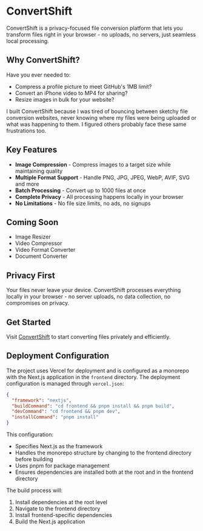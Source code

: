 # ConvertShift

ConvertShift is a privacy-focused file conversion platform that lets you transform files right in your browser - no uploads, no servers, just seamless local processing.

## Why ConvertShift?

Have you ever needed to:
- Compress a profile picture to meet GitHub's 1MB limit?
- Convert an iPhone video to MP4 for sharing?
- Resize images in bulk for your website?

I built ConvertShift because I was tired of bouncing between sketchy file conversion websites, never knowing where my files were being uploaded or what was happening to them. I figured others probably face these same frustrations too.

## Key Features

- **Image Compression** - Compress images to a target size while maintaining quality
- **Multiple Format Support** - Handle PNG, JPG, JPEG, WebP, AVIF, SVG and more
- **Batch Processing** - Convert up to 1000 files at once
- **Complete Privacy** - All processing happens locally in your browser
- **No Limitations** - No file size limits, no ads, no signups

## Coming Soon

- Image Resizer
- Video Compressor 
- Video Format Converter
- Document Converter

## Privacy First

Your files never leave your device. ConvertShift processes everything locally in your browser - no server uploads, no data collection, no compromises on privacy.

## Get Started

Visit [ConvertShift](https://convertshift.com) to start converting files privately and efficiently.

## Deployment Configuration

The project uses Vercel for deployment and is configured as a monorepo with the Next.js application in the `frontend` directory. The deployment configuration is managed through `vercel.json`:

```json
{
  "framework": "nextjs",
  "buildCommand": "cd frontend && pnpm install && pnpm build",
  "devCommand": "cd frontend && pnpm dev",
  "installCommand": "pnpm install"
}
```

This configuration:
- Specifies Next.js as the framework
- Handles the monorepo structure by changing to the frontend directory before building
- Uses pnpm for package management
- Ensures dependencies are installed both at the root and in the frontend directory

The build process will:
1. Install dependencies at the root level
2. Navigate to the frontend directory
3. Install frontend-specific dependencies
4. Build the Next.js application
